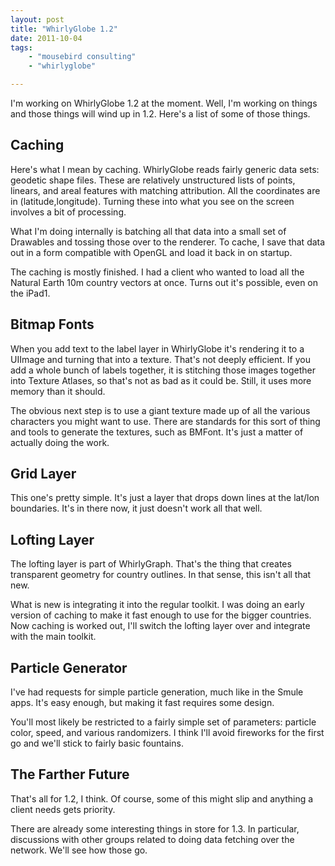 ```yaml
--- 
layout: post
title: "WhirlyGlobe 1.2"
date: 2011-10-04
tags: 
    - "mousebird consulting" 
    - "whirlyglobe"

--- 
```


I'm working on WhirlyGlobe 1.2 at the moment.  Well, I'm working on things and those things will wind up in 1.2.  Here's a list of some of those things.

## Caching

Here's what I mean by caching.  WhirlyGlobe reads fairly generic data sets: geodetic shape files.  These are relatively unstructured lists of points, linears, and areal features with matching attribution.  All the coordinates are in (latitude,longitude).  Turning these into what you see on the screen involves a bit of processing.

What I'm doing internally is batching all that data into a small set of Drawables and tossing those over to the renderer.  To cache, I save that data out in a form compatible with OpenGL and load it back in on startup.

The caching is mostly finished.  I had a client who wanted to load all the Natural Earth 10m country vectors at once.  Turns out it's possible, even on the iPad1.

## Bitmap Fonts

When you add text to the label layer in WhirlyGlobe it's rendering it to a UIImage and turning that into a texture.  That's not deeply efficient.  If you add a whole bunch of labels together, it is stitching those images together into Texture Atlases, so that's not as bad as it could be.  Still, it uses more memory than it should.

The obvious next step is to use a giant texture made up of all the various characters you might want to use.  There are standards for this sort of thing and tools to generate the textures, such as BMFont.  It's just a matter of actually doing the work.

## Grid Layer

This one's pretty simple.  It's just a layer that drops down lines at the lat/lon boundaries.  It's in there now, it just doesn't work all that well.

## Lofting Layer

The lofting layer is part of WhirlyGraph.  That's the thing that creates transparent geometry for country outlines.  In that sense, this isn't all that new.

What is new is integrating it into the regular toolkit.  I was doing an early version of caching to make it fast enough to use for the bigger countries.  Now caching is worked out, I'll switch the lofting layer over and integrate with the main toolkit.

## Particle Generator

I've had requests for simple particle generation, much like in the Smule apps.  It's easy enough, but making it fast requires some design.

You'll most likely be restricted to a fairly simple set of parameters: particle color, speed, and various randomizers.  I think I'll avoid fireworks for the first go and we'll stick to fairly basic fountains.

## The Farther Future

That's all for 1.2, I think.  Of course, some of this might slip and anything a client needs gets priority.

There are already some interesting things in store for 1.3.  In particular, discussions with other groups related to doing data fetching over the network.  We'll see how those go.